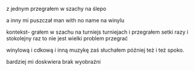 z jednym przegrałem w szachy na ślepo

a inny mi puszczał man with no name na winylu

kontekst-  grałem w szachu na turniejs turniejach i przegrałem setki razy i stokolejny raz to nie jest wielki problem przegrać

winylową i cdkową i inną muzykę zaś słuchałem później też i też spoko.

bardziej mi doskwiera brak wyobraźni
